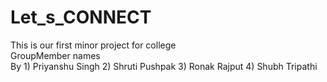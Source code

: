 # Let_s_CONNECT
This is our first minor project for college
<br>
GroupMember names
<br>
By 1) Priyanshu Singh 2) Shruti Pushpak 3) Ronak Rajput 4) Shubh Tripathi
